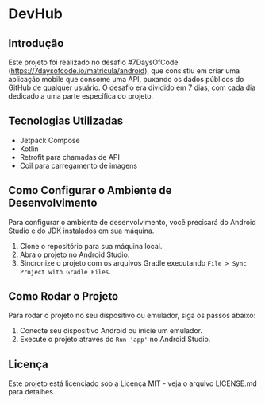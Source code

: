 # DevHub

## Introdução

Este projeto foi realizado no desafio #7DaysOfCode (https://7daysofcode.io/matricula/android), que consistiu em criar uma aplicação mobile que consome uma API, puxando os dados públicos do GitHub de qualquer usuário. O desafio era dividido em 7 dias, com cada dia dedicado a uma parte específica do projeto.

## Tecnologias Utilizadas
- Jetpack Compose
- Kotlin
- Retrofit para chamadas de API
- Coil para carregamento de imagens

## Como Configurar o Ambiente de Desenvolvimento
Para configurar o ambiente de desenvolvimento, você precisará do Android Studio e do JDK instalados em sua máquina.

1. Clone o repositório para sua máquina local.
2. Abra o projeto no Android Studio.
3. Sincronize o projeto com os arquivos Gradle executando `File > Sync Project with Gradle Files`.

## Como Rodar o Projeto
Para rodar o projeto no seu dispositivo ou emulador, siga os passos abaixo:

1. Conecte seu dispositivo Android ou inicie um emulador.
2. Execute o projeto através do `Run 'app'` no Android Studio.

## Licença
Este projeto está licenciado sob a Licença MIT - veja o arquivo LICENSE.md para detalhes.
